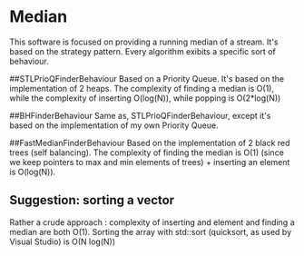 # Median
This software is focused on providing a running median of a stream. It's based on the 
strategy pattern. Every algorithm exibits a specific sort of behaviour.

##STLPrioQFinderBehaviour
Based on a Priority Queue. It's based on the implementation of 2 heaps.
The complexity of finding a median is O(1), while the complexity of inserting O(log(N)),
while popping is O(2*log(N))

##BHFinderBehaviour
Same as, STLPrioQFinderBehaviour, except it's based on the implementation of my own Priority Queue.

##FastMedianFinderBehaviour
Based on the implementation of 2 black red trees (self balancing). The complexity of finding the
median is O(1) (since we keep pointers to max and min elements of trees) + inserting an element is
O(log(N)).

## Suggestion: sorting a vector
Rather a crude approach : complexity of inserting and element and finding a median are both O(1).
Sorting the array with std::sort (quicksort, as used by Visual Studio) is  O(N log(N)) 
